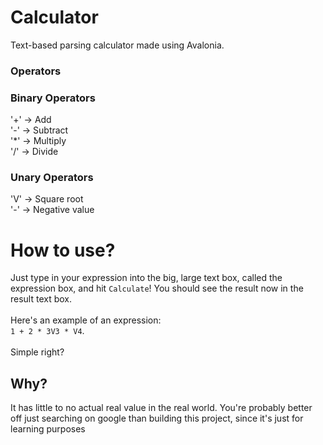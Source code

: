 # Calculator
Text-based parsing calculator made using Avalonia.

### Operators
### Binary Operators
'+' -> Add <br/>
'-' -> Subtract <br/>
'*' -> Multiply <br/>
'/' -> Divide <br/>
### Unary Operators
'V' -> Square root <br/>
'-' -> Negative value

# How to use?
Just type in your expression into the big, large text box, called the expression box, and hit `Calculate`! You should see the result now in the result text box. <br/> <br/>
Here's an example of an expression: <br/>
`1 + 2 * 3V3 * V4`. <br/> <br/>
Simple right?

## Why?
It has little to no actual real value in the real world. You're probably better off just searching on google than building this project, since it's just for learning purposes
